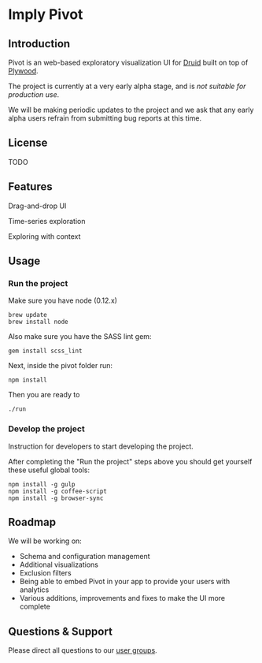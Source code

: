 # Imply Pivot

## Introduction

Pivot is an web-based exploratory visualization UI for [Druid](https://github.com/druid-io/druid) built on top of 
[Plywood](https://github.com/implydata/plywood). 

The project is currently at a very early alpha stage, and is _not suitable for production use_. 

We will be making periodic updates to the project and we ask that any early alpha users refrain from submitting bug reports at this time. 

## License

TODO

## Features

Drag-and-drop UI
<gif>

Time-series exploration
<gif>

Exploring with context
<gif>

## Usage

### Run the project

Make sure you have node (0.12.x)

```
brew update
brew install node
```

Also make sure you have the SASS lint gem:

```
gem install scss_lint
```

Next, inside the pivot folder run:

```
npm install
```

Then you are ready to

```
./run
```

### Develop the project

Instruction for developers to start developing the project.

After completing the "Run the project" steps above you should get yourself these useful global tools:

```
npm install -g gulp
npm install -g coffee-script
npm install -g browser-sync
```

## Roadmap

We will be working on:
- Schema and configuration management
- Additional visualizations
- Exclusion filters
- Being able to embed Pivot in your app to provide your users with analytics
- Various additions, improvements and fixes to make the UI more complete

## Questions & Support

Please direct all questions to our [user groups](https://groups.google.com/forum/#!forum/imply-user-group).
